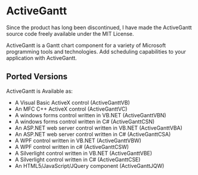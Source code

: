 # ActiveGantt

Since the product has long been discontinued, I have made the ActiveGantt source code freely available under the MIT License.

ActiveGantt is a Gantt chart component for a variety of Microsoft programming tools and technologies. Add scheduling capabilities to your application with ActiveGantt. 

## Ported Versions

ActiveGantt is Available as:

* A Visual Basic ActiveX control (ActiveGanttVB)
* An MFC C++ ActiveX control (ActiveGanttVC)
* A windows forms control written in VB.NET (ActiveGanttVBN)
* A windows forms control written in C# (ActiveGanttCSN)
* An ASP.NET web server control written in VB.NET (ActiveGanttVBA)
* An ASP.NET web server control written in C# (ActiveGanttCSA)
* A WPF control written in VB.NET (ActiveGanttVBW)
* A WPF control written in c# (ActiveGanttCSW)
* A Silverlight control written in VB.NET (ActiveGanttVBE)
* A Silverlight control written in C# (ActiveGanttCSE)
* An HTML5/JavaScript/JQuery component (ActiveGanttJQW)


